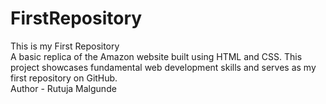 # FirstRepository
This is my First Repository
<br/>
A basic replica of the Amazon website built using HTML and CSS. This project showcases fundamental web development skills and serves as my first repository on GitHub.
<br>
Author - Rutuja Malgunde
